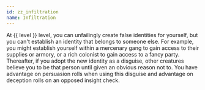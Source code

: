 ```yaml
---
id: zz_infiltration
name: Infiltration
---
```

At {{ level }} level, you can unfailingly create false identities for yourself, but you can't establish an identity 
that belongs to someone else. For example, you might establish yourself within a mercenary gang to gain access to their supplies or armory, or a rich colonist to gain access to a fancy party. Thereafter, if you adopt the new identity as a disguise, other creatures believe you to be that person until given an obvious reason not to. You have advantage on persuasion rolls when using this disguise and advantage on deception rolls on an opposed insight check.

